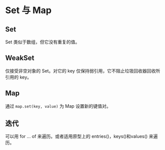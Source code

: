 # Set 与 Map

## Set

Set 类似于数组，但它没有重复的值。

## WeakSet

仅接受非空对象的 Set。对它的 key 仅保持弱引用，它不阻止垃圾回收器回收所引用的 key。

## Map

通过 `map.set(key, value)` 为 Map 设置新的键值对。

## 迭代

可以用 for ... of 来遍历。或者适用原型上的 entries()，keys()和values() 来遍历。